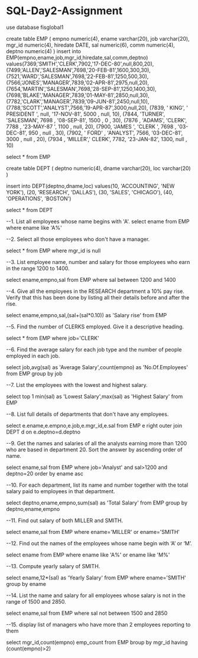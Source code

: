 # SQL-Day2-Assignment

use database fisglobal1

create table EMP
(
empno numeric(4),
ename varchar(20),
job varchar(20),
mgr_id numeric(4),
hiredate DATE,
sal numeric(6),
comm numeric(4),
deptno numeric(4)
)
insert into EMP(empno,ename,job,mgr_id,hiredate,sal,comm,deptno) values(7369,'SMITH','CLERK',7902,'17-DEC-80',null,800,20),
(7499,'ALLEN','SALESMAN',7698,'20-FEB-81',1600,300,30),
(7521,'WARD','SALESMAN',7698,'22-FEB-81',1250,500,30),
(7566,'JONES','MANAGER',7839,'02-APR-81',2975,null,20),
(7654,'MARTIN','SALESMAN',7698,'28-SEP-81',1250,1400,30),
(7698,'BLAKE','MANAGER',7839,'01-MAY-81',2850,null,30),
(7782,'CLARK','MANAGER',7839,'09-JUN-81',2450,null,10),
(7788,'SCOTT','ANALYST',7566,'19-APR-87',3000,null,20),
(7839,   ' KING',     ' PRESIDENT ',    null,       	 '17-NOV-81',       5000 ,  null,         10),
(7844,    'TURNER',    'SALESMAN',      7698 ,  	 '08-SEP-81',    	 1500 ,     0 ,    30),
(7876 ,   'ADAMS',     'CLERK',         7788 ,  	 '23-MAY-87 ',      1100 ,     null,      20),
(7900,    'JAMES ',    'CLERK ',        7698 ,  	 '03-DEC-81',  	  950 ,    null ,      30),
(7902,   ' FORD'  ,    'ANALYST',       7566,   	 '03-DEC-81',   	 3000 ,     null ,     20),
(7934 ,   'MILLER','    CLERK',         7782,    	 '23-JAN-82',		 1300,     null ,      10)

select * from EMP

create table DEPT
(
deptno numeric(4),
dname varchar(20),
loc varchar(20)
)

insert into DEPT(deptno,dname,loc) values(10,     'ACCOUNTING',    'NEW YORK'), 
(20,     'RESEARCH',      'DALLAS'), 
(30,     'SALES',         'CHICAGO'), 
(40,     'OPERATIONS',    'BOSTON') 

select * from DEPT



--1. List all employees whose name begins with 'A'.
select ename from EMP where ename like 'A%'



--2. Select all those employees who don't have a manager.


select * from EMP where mgr_id is null

--3. List employee name, number and salary for those employees who earn in the range 1200 to 1400. 


select ename,empno,sal from EMP where sal between 1200 and 1400

--4. Give all the employees in the RESEARCH department a 10% pay rise. Verify that this has been done by listing all their details before and after the rise. 


select ename,empno,sal,(sal+(sal*0.10)) as 'Salary rise' from EMP

--5. Find the number of CLERKS employed. Give it a descriptive heading. 


select * from EMP where job='CLERK'

--6. Find the average salary for each job type and the number of people employed in each job. 


select job,avg(sal) as 'Average Salary',count(empno) as 'No.Of.Employees' from EMP group by job

--7. List the employees with the lowest and highest salary. 


select top 1 min(sal) as 'Lowest Salary',max(sal) as 'Highest Salary' from EMP

--8. List full details of departments that don't have any employees. 


select e.ename,e.empno,e.job,e.mgr_id,e.sal from EMP e right outer join DEPT d on e.deptno=d.deptno

--9. Get the names and salaries of all the analysts earning more than 1200 who are based in department 20. Sort the answer by ascending order of name. 


select ename,sal from EMP where job='Analyst' and sal>1200 and deptno=20 order by ename asc

--10. For each department, list its name and number together with the total salary paid to employees in that department. 


select deptno,ename,empno,sum(sal) as 'Total Salary' from EMP group by deptno,ename,empno

--11. Find out salary of both MILLER and SMITH.


select ename,sal from EMP where ename='MILLER' or ename='SMITH'
										 

--12. Find out the names of the employees whose name begin with ‘A’ or ‘M’. 


select ename from EMP where ename like 'A%' or ename like 'M%'

--13. Compute yearly salary of SMITH.


select ename,12*(sal) as 'Yearly Salary' from EMP where ename='SMITH' group by ename

--14. List the name and salary for all employees whose salary is not in the range of 1500 and 2850. 


select ename,sal from EMP where sal not between 1500 and 2850

--15. display list of managers who have more than 2 employees reporting to them


select mgr_id,count(empno) emp_count
from EMP
broup by mgr_id having (count(empno)>2)
